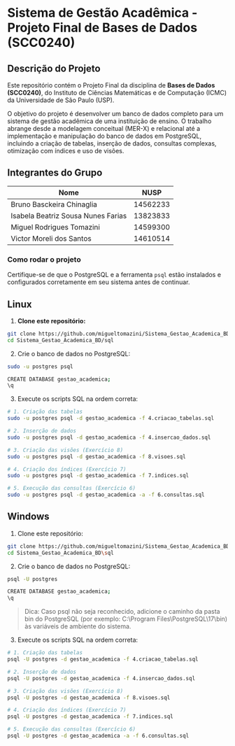 # Sistema de Gestão Acadêmica - Projeto Final de Bases de Dados (SCC0240)

## Descrição do Projeto

Este repositório contém o Projeto Final da disciplina de **Bases de Dados (SCC0240)**, do Instituto de Ciências Matemáticas e de Computação (ICMC) da Universidade de São Paulo (USP).

O objetivo do projeto é desenvolver um banco de dados completo para um sistema de gestão acadêmica de uma instituição de ensino. O trabalho abrange desde a modelagem conceitual (MER-X) e relacional até a implementação e manipulação do banco de dados em PostgreSQL, incluindo a criação de tabelas, inserção de dados, consultas complexas, otimização com índices e uso de visões.

## Integrantes do Grupo

| Nome                                | NUSP     |
| ----------------------------------- | -------- |
| Bruno Basckeira Chinaglia           | 14562233 |
| Isabela Beatriz Sousa Nunes Farias  | 13823833 |
| Miguel Rodrigues Tomazini           | 14599300 |
| Victor Moreli dos Santos            | 14610514 |

### Como rodar o projeto

Certifique-se de que o PostgreSQL e a ferramenta `psql` estão instalados e configurados corretamente em seu sistema antes de continuar.

## Linux

1. **Clone este repositório:**

```bash
git clone https://github.com/migueltomazini/Sistema_Gestao_Academica_BD.git
cd Sistema_Gestao_Academica_BD/sql
```

2. Crie o banco de dados no PostgreSQL:

```bash
sudo -u postgres psql

CREATE DATABASE gestao_academica;
\q
```

3. Execute os scripts SQL na ordem correta:

```bash
# 1. Criação das tabelas
sudo -u postgres psql -d gestao_academica -f 4.criacao_tabelas.sql

# 2. Inserção de dados
sudo -u postgres psql -d gestao_academica -f 4.insercao_dados.sql

# 3. Criação das visões (Exercício 8)
sudo -u postgres psql -d gestao_academica -f 8.visoes.sql

# 4. Criação dos índices (Exercício 7)
sudo -u postgres psql -d gestao_academica -f 7.indices.sql

# 5. Execução das consultas (Exercício 6)
sudo -u postgres psql -d gestao_academica -a -f 6.consultas.sql
```

## Windows

1. Clone este repositório:

```bash
git clone https://github.com/migueltomazini/Sistema_Gestao_Academica_BD.git
cd Sistema_Gestao_Academica_BD\sql
```

2. Crie o banco de dados no PostgreSQL:

```bash
psql -U postgres

CREATE DATABASE gestao_academica;
\q
```
> Dica: Caso psql não seja reconhecido, adicione o caminho da pasta bin do PostgreSQL (por exemplo: C:\Program Files\PostgreSQL\17\bin) às variáveis de ambiente do sistema.

3. Execute os scripts SQL na ordem correta:

```bash
# 1. Criação das tabelas
psql -U postgres -d gestao_academica -f 4.criacao_tabelas.sql

# 2. Inserção de dados
psql -U postgres -d gestao_academica -f 4.insercao_dados.sql

# 3. Criação das visões (Exercício 8)
psql -U postgres -d gestao_academica -f 8.visoes.sql

# 4. Criação dos índices (Exercício 7)
psql -U postgres -d gestao_academica -f 7.indices.sql

# 5. Execução das consultas (Exercício 6)
psql -U postgres -d gestao_academica -a -f 6.consultas.sql
```
